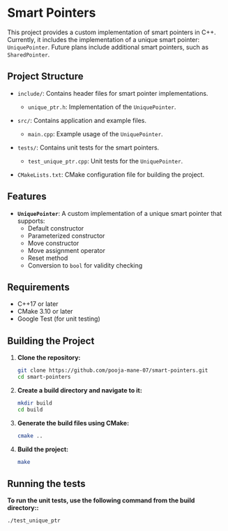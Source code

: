 # Smart Pointers

This project provides a custom implementation of smart pointers in C++. Currently, it includes the implementation of a unique smart pointer: `UniquePointer`. Future plans include additional smart pointers, such as `SharedPointer`.

## Project Structure

- `include/`: Contains header files for smart pointer implementations.
  - `unique_ptr.h`: Implementation of the `UniquePointer`.

- `src/`: Contains application and example files.
  - `main.cpp`: Example usage of the `UniquePointer`.

- `tests/`: Contains unit tests for the smart pointers.
  - `test_unique_ptr.cpp`: Unit tests for the `UniquePointer`.

- `CMakeLists.txt`: CMake configuration file for building the project.

## Features

- **`UniquePointer`**: A custom implementation of a unique smart pointer that supports:
  - Default constructor
  - Parameterized constructor
  - Move constructor
  - Move assignment operator
  - Reset method
  - Conversion to `bool` for validity checking

## Requirements

- C++17 or later
- CMake 3.10 or later
- Google Test (for unit testing)

## Building the Project

1. **Clone the repository:**
   ```sh
   git clone https://github.com/pooja-mane-07/smart-pointers.git
   cd smart-pointers

2. **Create a build directory and navigate to it:**
    ```sh
    mkdir build
    cd build

3. **Generate the build files using CMake:**
    ```sh
    cmake ..

4. **Build the project:**
    ```sh
    make

## Running the tests

**To run the unit tests, use the following command from the build directory::**
   ```sh
   ./test_unique_ptr

